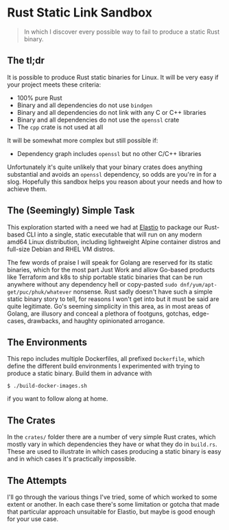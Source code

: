 # Rust Static Link Sandbox

> In which I discover every possible way to fail to produce a static Rust binary.

## The tl;dr

It is possible to produce Rust static binaries for Linux.  It will be very easy if your project meets these criteria:

* 100% pure Rust
* Binary and all dependencies do not use `bindgen`
* Binary and all dependencies do not link with any C or C++ libraries
* Binary and all dependencies do not use the `openssl` crate
* The `cpp` crate is not used at all

It will be somewhat more complex but still possible if:
* Dependency graph includes `openssl` but no other C/C++ libraries

Unfortunately it's quite unlikely that your binary crates does anything substantial and avoids an `openssl` dependency, so odds are you're in for a slog.  Hopefully this sandbox helps you reason about your needs and how to achieve them.

## The (Seemingly) Simple Task

This exploration started with a need we had at [Elastio](https://elastio.com) to package our Rust-based CLI into a single, static executable that will run on any modern amd64 Linux distribution, including lightweight Alpine container distros and full-size Debian and RHEL VM distros.

The few words of praise I will speak for Golang are reserved for its static binaries, which for the most part Just Work and allow Go-based products like Terraform and k8s to ship portable static binaries that can be run anywhere without any dependency hell or copy-pasted `sudo dnf/yum/apt-get/puc/phuk/whatever` nonsense.  Rust sadly doesn't have such a simple static binary story to tell, for reasons I won't get into but it must be said are quite legitimate.  Go's seeming simplicity in this area, as in most areas of Golang, are illusory and conceal a plethora of footguns, gotchas, edge-cases, drawbacks, and haughty opinionated arrogance.

## The Environments

This repo includes multiple Dockerfiles, all prefixed `Dockerfile`, which define the different build environments I experimented with trying to produce a static binary.  Build them in advance with

```shell
$ ./build-docker-images.sh
```

if you want to follow along at home.

## The Crates

In the `crates/` folder there are a number of very simple Rust crates, which mostly vary in which dependencies they have or what they do in `build.rs`.  These are used to illustrate in which cases producing a static binary is easy and in which cases it's practically impossible.

## The Attempts

I'll go through the various things I've tried, some of which worked to some extent or another.  In each case there's some limitation or gotcha that made that particular approach unsuitable for Elastio, but maybe is good enough for your use case.
